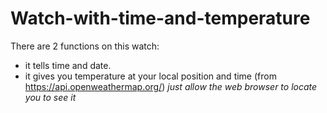 # Watch-with-time-and-temperature

There are 2 functions on this watch:
- it tells time and date.
- it gives you temperature at your local position and time (from https://api.openweathermap.org/) *just allow the web browser to locate you to see it*
